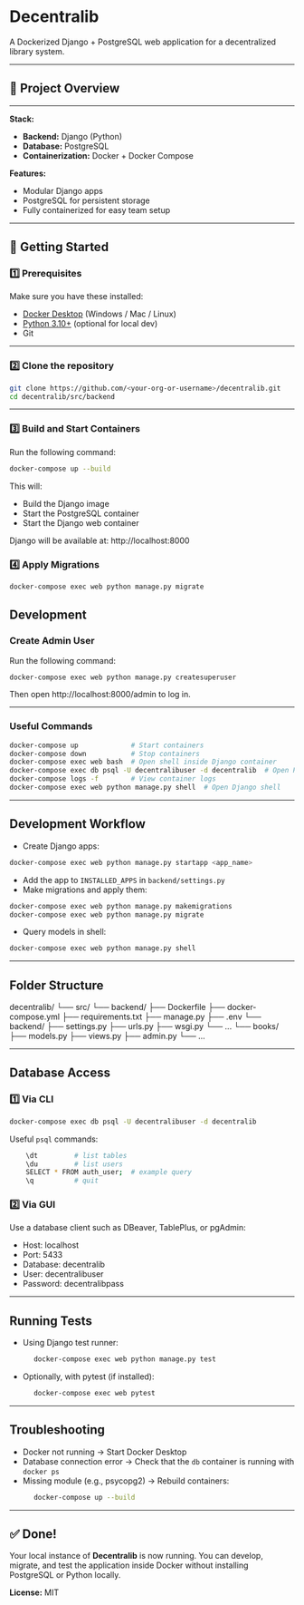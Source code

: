 Decentralib
===========

A Dockerized Django + PostgreSQL web application for a decentralized library system.

---

## 🧩 Project Overview
----------------

**Stack:**
- **Backend:** Django (Python)
- **Database:** PostgreSQL
- **Containerization:** Docker + Docker Compose

**Features:**
- Modular Django apps
- PostgreSQL for persistent storage
- Fully containerized for easy team setup

---

## 🚀 Getting Started

### 1️⃣ Prerequisites

Make sure you have these installed:
- [Docker Desktop](https://www.docker.com/products/docker-desktop/) (Windows / Mac / Linux)
- [Python 3.10+](https://www.python.org/downloads/) (optional for local dev)
- Git

---

### 2️⃣ Clone the repository

```bash
git clone https://github.com/<your-org-or-username>/decentralib.git
cd decentralib/src/backend
```

---

### 3️⃣ Build and Start Containers

Run the following command:

```bash
docker-compose up --build
```

This will:
- Build the Django image
- Start the PostgreSQL container
- Start the Django web container

Django will be available at: http://localhost:8000

### 4️⃣ Apply Migrations

```bash
docker-compose exec web python manage.py migrate
```

## Development

### Create Admin User

Run the following command:

```bash
docker-compose exec web python manage.py createsuperuser
```

Then open http://localhost:8000/admin to log in.

---

### Useful Commands

```bash
docker-compose up             # Start containers
docker-compose down           # Stop containers
docker-compose exec web bash  # Open shell inside Django container
docker-compose exec db psql -U decentralibuser -d decentralib  # Open PostgreSQL CLI
docker-compose logs -f        # View container logs
docker-compose exec web python manage.py shell  # Open Django shell
```

---

## Development Workflow

- Create Django apps:

```bash
docker-compose exec web python manage.py startapp <app_name>
```

- Add the app to `INSTALLED_APPS` in `backend/settings.py`
- Make migrations and apply them:

```bash
docker-compose exec web python manage.py makemigrations
docker-compose exec web python manage.py migrate
```

- Query models in shell:

```bash
docker-compose exec web python manage.py shell
```

---

## Folder Structure

decentralib/
└── src/
    └── backend/
        ├── Dockerfile
        ├── docker-compose.yml
        ├── requirements.txt
        ├── manage.py
        ├── .env
        └── backend/
            ├── settings.py
            ├── urls.py
            ├── wsgi.py
            └── ...
        └── books/
            ├── models.py
            ├── views.py
            ├── admin.py
            └── ...

---

## Database Access

### 1️⃣ Via CLI

```bash
docker-compose exec db psql -U decentralibuser -d decentralib
```

Useful `psql` commands:

```bash
    \dt         # list tables
    \du         # list users
    SELECT * FROM auth_user;  # example query
    \q          # quit
```

### 2️⃣ Via GUI

Use a database client such as DBeaver, TablePlus, or pgAdmin:  
- Host: localhost  
- Port: 5433
- Database: decentralib  
- User: decentralibuser  
- Password: decentralibpass

---

## Running Tests

- Using Django test runner:

```bash
      docker-compose exec web python manage.py test
```

- Optionally, with pytest (if installed):

```bash
      docker-compose exec web pytest
```

---

## Troubleshooting

- Docker not running → Start Docker Desktop  
- Database connection error → Check that the `db` container is running with `docker ps`  
- Missing module (e.g., psycopg2) → Rebuild containers:

```bash
      docker-compose up --build
```

---

## ✅ Done!

Your local instance of **Decentralib** is now running. You can develop, migrate, and test the application inside Docker without installing PostgreSQL or Python locally.

**License:** MIT
